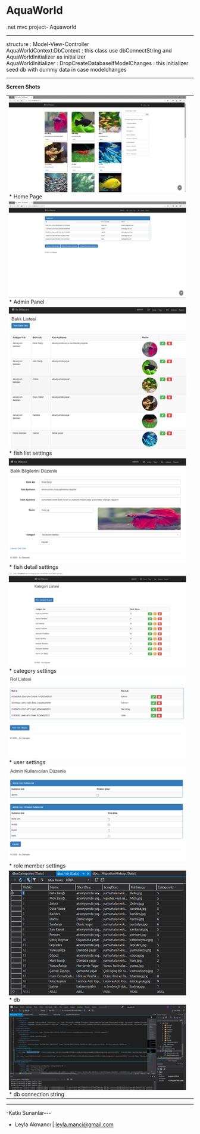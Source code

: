 # AquaWorld
.net mvc project- Aquaworld

***   
   structure : Model-View-Controller </br>
    AquaWorldContext:DbContext  : this class use dbConnectString and AquaWorldInitializer as initializer</br>
    AquaWorldInitializer : DropCreateDatabaseIfModelChanges<AquaWorldContext>  : this initializer seed db with dummy data in case modelchanges 
*** 
   <b>  Screen Shots </b> 
   </br>
   
<table><tr><td>
 <img src="https://github.com/leyla-manci/AquaWorld/blob/master/_screenshots/home_page.png">
* Home Page
 </td>
   </tr>
 <tr>
 <td>
  <img src="https://github.com/leyla-manci/AquaWorld/blob/master/_screenshots/admin_panel.png">
* Admin Panel
 </td>
</tr>
 <tr>
 <td>
  <img src="https://github.com/leyla-manci/AquaWorld/blob/master/_screenshots/fish_list_settings.png">
* fish list settings
 </td></tr>
 <tr>
 <td>
  <img src="https://github.com/leyla-manci/AquaWorld/blob/master/_screenshots/fish_detail_settings.png">
* fish detail settings
 </td>
 </tr>
<tr>
 <td>
  <img src="https://github.com/leyla-manci/AquaWorld/blob/master/_screenshots/category_settings.png">
* category settings
 </td></tr>
 <tr>
 <td>
  <img src="https://github.com/leyla-manci/AquaWorld/blob/master/_screenshots/user_settings.png">
* user settings
 </td>
 </tr>
 <tr>
 <td>
  <img src="https://github.com/leyla-manci/AquaWorld/blob/master/_screenshots/role_member_settings.png">
* role member settings
 </td></tr>
 <tr>
 <td>
  <img src="https://github.com/leyla-manci/AquaWorld/blob/master/_screenshots/db.png">
* db
 </td>
 </tr>
  <tr>
 <td>
  <img src="https://github.com/leyla-manci/AquaWorld/blob/master/_screenshots/db_connection_str.png">
* db connection string
 </td>
 <td>
  
 </td>
 </tr>
</table>


***
-Katkı Sunanlar---

* Leyla Akmancı | [leyla.manci@gmail.com](mailto:leyla.manci@gmail.com)
